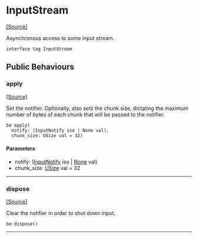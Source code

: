 # InputStream
<span class="source-link">[[Source]](src/builtin/stdin.md#L-0-23)</span>

Asynchronous access to some input stream.


```pony
interface tag InputStream
```

## Public Behaviours

### apply
<span class="source-link">[[Source]](src/builtin/stdin.md#L-0-27)</span>


Set the notifier. Optionally, also sets the chunk size, dictating the
maximum number of bytes of each chunk that will be passed to the notifier.


```pony
be apply(
  notify: (InputNotify iso | None val),
  chunk_size: USize val = 32)
```
#### Parameters

*   notify: ([InputNotify](builtin-InputNotify.md) iso | [None](builtin-None.md) val)
*   chunk_size: [USize](builtin-USize.md) val = 32

---

### dispose
<span class="source-link">[[Source]](src/builtin/stdin.md#L-0-33)</span>


Clear the notifier in order to shut down input.


```pony
be dispose()
```

---

